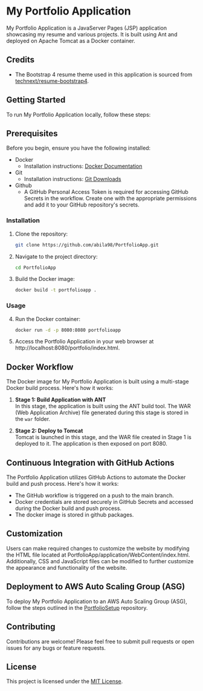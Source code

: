 # My Portfolio Application

My Portfolio Application is a JavaServer Pages (JSP) application showcasing my resume and various projects. It is built using Ant and deployed on Apache Tomcat as a Docker container.

## Credits

- The Bootstrap 4 resume theme used in this application is sourced from [technext/resume-bootstrap4](https://github.com/technext/resume-bootstrap4). 

## Getting Started

To run My Portfolio Application locally, follow these steps:

## Prerequisites

Before you begin, ensure you have the following installed:

- Docker
  - Installation instructions: [Docker Documentation](https://docs.docker.com/get-docker/)
- Git
  - Installation instructions: [Git Downloads](https://git-scm.com/downloads)
- Github
  - A GitHub Personal Access Token is required for accessing GitHub Secrets in the workflow. Create one with the appropriate permissions and add it to your GitHub repository's secrets.


### Installation

1. Clone the repository:

    ```bash
    git clone https://github.com/abila98/PortfolioApp.git
    ```

2. Navigate to the project directory:

    ```bash
    cd PortfolioApp
    ```

3. Build the Docker image:

    ```bash
    docker build -t portfolioapp .
    ```

### Usage

4. Run the Docker container:

    ```bash
    docker run -d -p 8080:8080 portfolioapp
    ```

5. Access the Portfolio Application in your web browser at http://localhost:8080/portfolio/index.html.

## Docker Workflow

The Docker image for My Portfolio Application is built using a multi-stage Docker build process. Here's how it works:

1. **Stage 1: Build Application with ANT**  
   In this stage, the application is built using the ANT build tool. The WAR (Web Application Archive) file generated during this stage is stored in the `war` folder.

2. **Stage 2: Deploy to Tomcat**  
   Tomcat is launched in this stage, and the WAR file created in Stage 1 is deployed to it. The application is then exposed on port 8080.

## Continuous Integration with GitHub Actions

The Portfolio Application utilizes GitHub Actions to automate the Docker build and push process. Here's how it works:

- The GitHub workflow is triggered on a push to the main branch.
- Docker credentials are stored securely in GitHub Secrets and accessed during the Docker build and push process.
- The docker image is stored in github packages.


## Customization
Users can make required changes to customize the website by modifying the HTML file located at PortfolioApp/application/WebContent/index.html. Additionally, CSS and JavaScript files can be modified to further customize the appearance and functionality of the website.

## Deployment to AWS Auto Scaling Group (ASG)

To deploy My Portfolio Application to an AWS Auto Scaling Group (ASG), follow the steps outlined in the [PortfolioSetup](https://github.com/abila98/PortfolioSetup) repository.

## Contributing

Contributions are welcome! Please feel free to submit pull requests or open issues for any bugs or feature requests.

## License

This project is licensed under the [MIT License](LICENSE).
